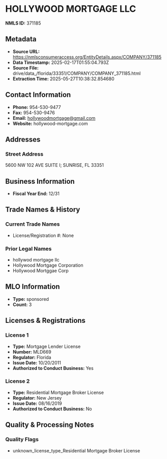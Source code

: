 # HOLLYWOOD MORTGAGE LLC

**NMLS ID:** 371185

## Metadata
- **Source URL:** https://nmlsconsumeraccess.org/EntityDetails.aspx/COMPANY/371185
- **Data Timestamp:** 2025-02-17T01:55:04.793Z
- **Source File:** drive/data_/florida/33351/COMPANY/COMPANY_371185.html
- **Extraction Time:** 2025-05-27T10:38:32.854680

## Contact Information
- **Phone:** 954-530-9477
- **Fax:** 954-530-9476
- **Email:** hollywoodmortgage@gmail.com
- **Website:** hollywood-mortgage.com

## Addresses
### Street Address
5600 NW 102 AVE SUITE I; SUNRISE, FL 33351

## Business Information
- **Fiscal Year End:** 12/31

## Trade Names & History
### Current Trade Names
- License/Registration #: None

### Prior Legal Names
- hollywod mortgage llc
- Hollywood Mortgage Corporation
- Hollywood Mortggae Corp

## MLO Information
- **Type:** sponsored
- **Count:** 3

## Licenses & Registrations

### License 1
- **Type:** Mortgage Lender License
- **Number:** MLD669
- **Regulator:** Florida
- **Issue Date:** 10/20/2011
- **Authorized to Conduct Business:** Yes

### License 2
- **Type:** Residential Mortgage Broker License
- **Regulator:** New Jersey
- **Issue Date:** 08/16/2019
- **Authorized to Conduct Business:** No

## Quality & Processing Notes
### Quality Flags
- unknown_license_type_Residential Mortgage Broker License
